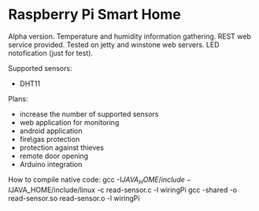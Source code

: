 Raspberry Pi Smart Home
==============

Alpha version. Temperature and humidity information gathering.
REST web service provided. Tested on jetty and winstone web servers.
LED notofication (just for test).

Supported sensors:
 * DHT11

Plans:
 * increase the number of supported sensors
 * web application for monitoring
 * android application
 * fire\gas protection
 * protection against thieves 
 * remote door opening
 * Arduino integration
 
How to compile native code:
 gcc -I$JAVA_HOME/include -I$JAVA_HOME/include/linux -c read-sensor.c -l wiringPi
 gcc -shared -o read-sensor.so read-sensor.o -l wiringPi
